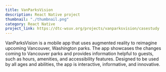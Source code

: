 ```yaml
---
title: VanParksVision
description: React Native project
thumbnail: "./thumbnail.png"
category: React Native
project_link: https://dtc-wsuv.org/projects/vanparksvision/casestudy
---
```


VanParksVision is a mobile app that uses augmented reality to reimagine upcoming Vancouver, Washington parks. The app showcases the changes coming to Vancouver parks and provides information helpful to guests, such as hours, amenities, and accessibility features. Designed to be used by all ages and abilities, the app is interactive, informative, and innovative.
